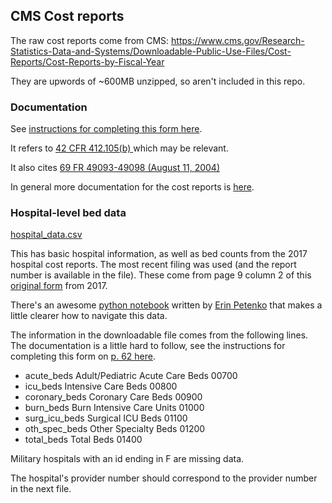 ## CMS Cost reports

The raw cost reports come from CMS: https://www.cms.gov/Research-Statistics-Data-and-Systems/Downloadable-Public-Use-Files/Cost-Reports/Cost-Reports-by-Fiscal-Year 


They are upwords of ~600MB unzipped, so aren't included in this repo. 

### Documentation

See [instructions for completing this form here](https://github.com/jsfenfen/covid_hospitals_demographics/blob/master/data/source/cost_reports/HOSPITAL2010-DOCUMENTATION/R15P240.pdf).

It refers to [42 CFR 412.105(b) ](https://github.com/jsfenfen/covid_hospitals_demographics/blob/master/data/source/cost_reports/HOSPITAL2010-DOCUMENTATION/CFR-2010-title42-vol2-sec412-105.pdf) which may be relevant. 

It also cites [69 FR 49093-49098 (August 11, 2004)](https://github.com/jsfenfen/covid_hospitals_demographics/blob/master/data/source/cost_reports/HOSPITAL2010-DOCUMENTATION/FR-2004-08-11.pdf)

In general more documentation for the cost reports is [here](https://github.com/jsfenfen/covid_hospitals_demographics/tree/master/data/source/cost_reports/HOSPITAL2010-DOCUMENTATION).


### Hospital-level bed data

[hospital_data.csv](https://github.com/jsfenfen/covid_hospitals_demographics/blob/master/data/processed/hospital_data.csv)

This has basic hospital information, as well as bed counts from the 2017 hospital cost reports. The most recent filing was used (and the report number is available in the file). These come from page 9 column 2 of this [original form](https://www.cms.gov/Regulations-and-Guidance/Guidance/Manuals/Paper-Based-Manuals-Items/CMS021935) from 2017.  

There's an awesome [python notebook](https://github.com/jsfenfen/covid_hospitals_demographics/blob/master/data/analysis/HospitalICUBeds_2017.ipynb) written by [Erin Petenko](https://github.com/epetenko/) that makes a little clearer how to navigate this data.

The information in the downloadable file comes from the following lines. The documentation is a little hard to follow, see the instructions for completing this form on [p. 62 here](https://github.com/jsfenfen/covid_hospitals_demographics/blob/master/data/source/cost_reports/HOSPITAL2010-DOCUMENTATION/R15P240.pdf). 

- acute_beds Adult/Pediatric Acute Care Beds 00700
- icu_beds Intensive Care Beds 00800
- coronary_beds Coronary Care Beds 00900
- burn_beds Burn Intensive Care Units 01000
- surg\_icu_beds Surgical ICU Beds 01100
- oth\_spec\_beds Other Specialty Beds 01200
- total\_beds Total Beds 01400

Military hospitals with an id ending in F are missing data.

The hospital's provider number should correspond to the provider number in the next file.

#